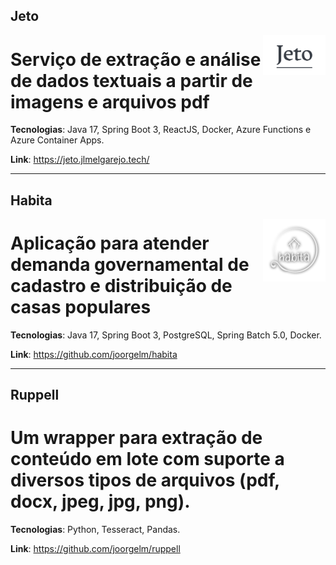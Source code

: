 ## Jeto

<img src="https://github.com/joorgelm/jeto/blob/main/assets/logo-transp.png?raw=true" align="right" width="100vw">

# Serviço de extração e análise de dados textuais a partir de imagens e arquivos pdf

**Tecnologias**: Java 17, Spring Boot 3, ReactJS, Docker, Azure Functions e Azure Container Apps.

**Link**: https://jeto.jlmelgarejo.tech/

--- 

## Habita

<img src="https://github.com/joorgelm/habita/blob/master/hbt.png?raw=true" align="right" width="100vw">

# Aplicação para atender demanda governamental de cadastro e distribuição de casas populares

**Tecnologias**: Java 17, Spring Boot 3, PostgreSQL, Spring Batch 5.0, Docker.

**Link**: https://github.com/joorgelm/habita


--- 

## Ruppell

# Um wrapper para extração de conteúdo em lote com suporte a diversos tipos de arquivos (pdf, docx, jpeg, jpg, png).

**Tecnologias**: Python, Tesseract, Pandas.

**Link**: https://github.com/joorgelm/ruppell

<br><br>



